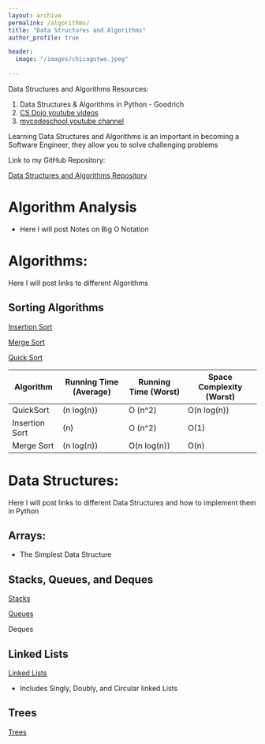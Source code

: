```yaml
---
layout: archive
permalink: /algorithms/
title: "Data Structures and Algorithms"
author_profile: true

header:
  image: "/images/chicagotwo.jpeg"
  
---
```


Data Structures and Algorithms Resources:

1. Data Structures & Algorithms in Python - Goodrich
2. [CS Dojo youtube videos](https://www.youtube.com/playlist?list=PLBZBJbE_rGRV8D7XZ08LK6z-4zPoWzu5H)
3. [mycodeschool youtube channel](https://www.youtube.com/user/mycodeschool)


Learning Data Structures and Algorithms is an important in becoming a Software Engineer, they allow you to solve challenging problems

Link to my GitHub Repository:

[Data Structures and Algorithms Repository](https://github.com/devinpowers/algorithms)

# Algorithm Analysis

- Here I will post Notes on Big O Notation

# Algorithms:

Here I will post links to different Algorithms

## Sorting Algorithms

[Insertion Sort](https://devintheengineer.com/algorithms/insertion)

[Merge Sort](https://devintheengineer.com/algorithms/merge)

[Quick Sort](https://devintheengineer.com/algorithms/quick)


| Algorithm      | Running Time (Average) | Running Time (Worst) | Space Complexity (Worst) |
|----------------|------------------------|----------------------|--------------------------|
| QuickSort      | (n log(n))             | O (n^2)              | O(n log(n))              |
| Insertion Sort | (n)                    | O (n^2)              | O(1)                     |
| Merge Sort     | (n log(n))             | O(n log(n))          | O(n)                     |


# Data Structures:

Here I will post links to different Data Structures and how to implement them in Python

## Arrays:

- The Simplest Data Structure

## Stacks, Queues, and Deques

[Stacks](https://devintheengineer.com/algorithms/stacks)

[Queues](https://devintheengineer.com/algorithms/Queues)

Deques

## Linked Lists

[Linked Lists](https://devintheengineer.com/algorithms/linked_lists)

- Includes Singly, Doubly, and Circular linked Lists


## Trees

[Trees](https://devintheengineer.com/algorithms/trees)






